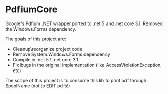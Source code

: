 # PdfiumCore
Google's Pdfium .NET wrapper ported to .net 5 and .net core 3.1. Removed the Windows.Forms dependency.


The goals of this project are:

- Cleanup\reorganize project code
- Remove System.Windows.Forms dependency
- Compile in .net 5 \ .net core 3.1
- Fix bugs in the original implementation (like AccessViolationException, etc)

The scope of this project is to consume this lib to print pdf through SpoolName (not to EDIT pdfs!)
